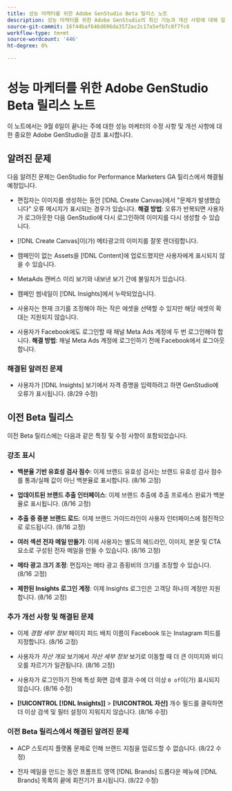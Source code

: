 ```yaml
---
title: 성능 마케터를 위한 Adobe GenStudio Beta 릴리스 노트
description: 성능 마케터를 위한 Adobe GenStudio의 최신 기능과 개선 사항에 대해 알아봅니다.
source-git-commit: 16f44baf646d696da3572ac2c17a5efb7c8f7fc6
workflow-type: tm+mt
source-wordcount: '446'
ht-degree: 0%

---
```



# 성능 마케터를 위한 Adobe GenStudio Beta 릴리스 노트

이 노트에서는 9월 6일이 끝나는 주에 대한 성능 마케터의 수정 사항 및 개선 사항에 대한 중요한 Adobe GenStudio을 강조 표시합니다.

## 알려진 문제

다음 알려진 문제는 GenStudio for Performance Marketers GA 릴리스에서 해결될 예정입니다.

* 편집자는 이미지를 생성하는 동안 [!DNL Create Canvas]에서 &quot;문제가 발생했습니다&quot; 오류 메시지가 표시되는 경우가 있습니다. **해결 방법**: 오류가 반복되면 사용자가 로그아웃한 다음 GenStudio에 다시 로그인하여 이미지를 다시 생성할 수 있습니다.  <!-- GS-4813 -->

* [!DNL Create Canvas]이(가) 메타광고의 이미지를 잘못 렌더링합니다. <!-- GS-4864 -->

* 캠페인이 없는 Assets을 [!DNL Content]에 업로드했지만 사용자에게 표시되지 않을 수 있습니다. <!-- GS-4815 -->

* MetaAds 캔버스 미리 보기와 내보낸 보기 간에 불일치가 있습니다. <!-- GS-4492 4401 -->

* 캠페인 썸네일이 [!DNL Insights]에서 누락되었습니다. <!-- GS-4648 -->

* 사용자는 현재 크기를 조정해야 하는 작은 에셋을 선택할 수 있지만 해당 에셋의 확대는 지원되지 않습니다. <!-- GS-3131 -->

* 사용자가 Facebook에도 로그인할 때 채널 Meta Ads 계정에 두 번 로그인해야 합니다. **해결 방법**: 채널 Meta Ads 계정에 로그인하기 전에 Facebook에서 로그아웃합니다.

### 해결된 알려진 문제

* 사용자가 [!DNL Insights] 보기에서 자격 증명을 입력하려고 하면 GenStudio에 오류가 표시됩니다. (8/29 수정) <!-- GS-4689 -->

## 이전 Beta 릴리스

이전 Beta 릴리스에는 다음과 같은 특징 및 수정 사항이 포함되었습니다.

### 강조 표시

* **백분율 기반 유효성 검사 점수**: 이제 브랜드 유효성 검사는 브랜드 유효성 검사 점수를 통과/실패 값이 아닌 백분율로 표시합니다. (8/16 고정)

* **업데이트된 브랜드 추출 인터페이스**: 이제 브랜드 추출에 추출 프로세스 완료가 백분율로 표시됩니다. (8/16 고정)

* **추출 중 증분 브랜드 로드**: 이제 브랜드 가이드라인이 사용자 인터페이스에 점진적으로 로드됩니다. (8/16 고정)

* **여러 섹션 전자 메일 만들기**: 이제 사용자는 별도의 헤드라인, 이미지, 본문 및 CTA 요소로 구성된 전자 메일을 만들 수 있습니다. (8/16 고정)

* **메타 광고 크기 조정**: 편집자는 메타 광고 종횡비의 크기를 조정할 수 있습니다. (8/16 고정)

* **제한된 Insights 로그인 계정**: 이제 Insights 로그인은 고객당 하나의 계정만 지원합니다. (8/16 고정)

### 추가 개선 사항 및 해결된 문제

* 이제 _경험 세부 정보_ 페이지 피드 배치 이름이 Facebook 또는 Instagram 피드를 지정합니다. (8/16 고정)

* 사용자가 _자산 개요_ 보기에서 _자산 세부 정보_ 보기로 이동할 때 더 큰 이미지와 비디오를 자르기가 일관됩니다. (8/16 고정)

* 사용자가 로그인하기 전에 특성 화면 검색 결과 수에 더 이상 `0 of`이(가) 표시되지 않습니다. (8/16 수정) <!-- GS-3665 -->

* **[!UICONTROL [!DNL Insights]]** > **[!UICONTROL 자산]** 개수 필드를 클릭하면 더 이상 검색 및 필터 설정이 지워지지 않습니다. (8/16 수정) <!-- GS-3476 -->

### 이전 Beta 릴리스에서 해결된 알려진 문제

* ACP 스토리지 플랫폼 문제로 인해 브랜드 지침을 업로드할 수 없습니다. (8/22 수정) <!-- GS-4369 -->

* 전자 메일을 만드는 동안 프롬프트 영역 [!DNL Brands] 드롭다운 메뉴에 [!DNL Brands] 목록의 끝에 회전기가 표시됩니다. (8/22 수정) <!-- GS-4077 -->

